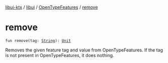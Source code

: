 [libui-ktx](../../index.md) / [libui](../index.md) / [OpenTypeFeatures](index.md) / [remove](./remove.md)

# remove

`fun remove(tag: `[`String`](https://kotlinlang.org/api/latest/jvm/stdlib/kotlin/-string/index.html)`): `[`Unit`](https://kotlinlang.org/api/latest/jvm/stdlib/kotlin/-unit/index.html)

Removes the given feature tag and value from OpenTypeFeatures. If the tag is not present
in OpenTypeFeatures, it does nothing.

